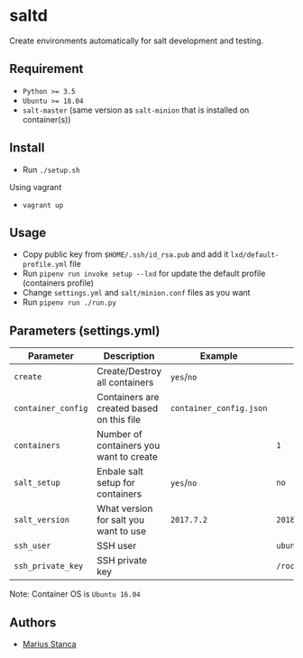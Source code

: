 # saltd

Create environments automatically for salt development and testing.

## Requirement

* `Python >= 3.5`
* `Ubuntu >= 18.04`
* `salt-master` (same version as `salt-minion` that is installed on container(s))

## Install

* Run `./setup.sh`

Using vagrant

* `vagrant up`

## Usage

* Copy public key from `$HOME/.ssh/id_rsa.pub` and add it `lxd/default-profile.yml` file
* Run `pipenv run invoke setup --lxd` for update the default profile (containers profile)
* Change `settings.yml` and `salt/minion.conf` files as you want
* Run `pipenv run ./run.py`

## Parameters (settings.yml)

| Parameter | Description | Example | Default |
|-----------|-------------|---------|---------|
| `create` | Create/Destroy all containers | `yes`/`no` | |
| `container_config` | Containers are created based on this file | `container_config.json` | |
| `containers` | Number of containers you want to create | | `1` |
| `salt_setup` | Enbale salt setup for containers | `yes`/`no` | `no` |
| `salt_version` | What version for salt you want to use | `2017.7.2` | `2018.3.2` |
| `ssh_user` | SSH user | | `ubuntu` |
| `ssh_private_key` | SSH private key | | `/root/.ssh/id_rsa` |

Note: Container OS is `Ubuntu 16.04`

## Authors

* [Marius Stanca](mailto:me@marius.xyz)
